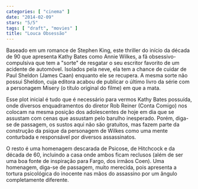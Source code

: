 ```yaml
---
categories: [ "cinema" ]
date: "2014-02-09"
stars: "5/5"
tags: [ "draft", "movies" ]
title: "Louca Obsessão"
---
```

Baseado em um romance de Stephen King, este thriller do início
da década de 90 que apresenta Kathy Bates como Annie Wilkes, a fã
obsessivo-compulsiva que tem a "sorte" de resgatar o seu escritor favorito
de um acidente de automóvel. Isolados pela neve, ela tem a chance de
cuidar de Paul Sheldon (James Caan) enquanto ele se recupera. A mesma
sorte não possui Sheldon, cuja editora acabou de publicar o último
livro da série com a personagem Misery (o título original do filme)
em que a mata.

Esse plot inicial é tudo que é necessário para vermos Kathy Bates
possuída, onde diversos enquadramentos do diretor Rob Reiner (Conta
Comigo) nos colocam na mesma posição dos adolescentes de hoje em dia
que se assustam com cenas que assustam pelo barulho inesperado. Porém,
diga-se de passagem, os sustos aqui não são gratuitos, mas fazem
parte da construção da psique da personagem de Wilkes como uma mente
conturbada e responsável por diversos assassinatos.

O resto é uma homenagem descarada de Psicose, de Hitchcock e da
década de 60, incluindo a casa onde ambos ficam reclusos (além de
ser uma boa fonte de inspiração para Fargo, dos irmãos Coen). Uma
homenagem, diga-se de passagem, muito merecida, pois apresenta a
tortura psicológica do inocente nas mãos do assassino por um ângulo
completamente diferente.
